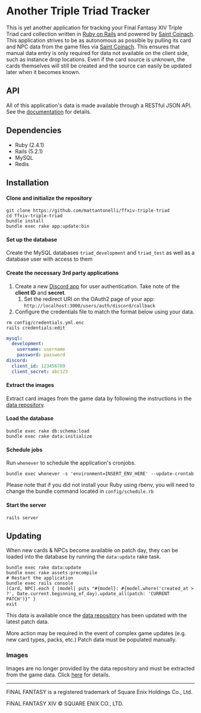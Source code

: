 # Another Triple Triad Tracker
This is yet another application for tracking your Final Fantasy XIV Triple Triad card collection written in [Ruby on Rails](https://rubyonrails.org/) and powered by [Saint Coinach](https://github.com/ufx/SaintCoinach). This application strives to be as autonomous as possible by pulling its card and NPC data from the game files via [Saint Coinach](https://github.com/ufx/SaintCoinach). This ensures that manual data entry is only required for data not available on the client side, such as instance drop locations. Even if the card source is unknown, the cards themselves will still be created and the source can easily be updated later when it becomes known.

## API

All of this application's data is made available through a RESTful JSON API. See the [documentation](https://triad.raelys.com/api/docs) for details.

## Dependencies
* Ruby (2.4.1)
* Rails (5.2.1)
* MySQL
* Redis

## Installation
#### Clone and initialize the repository
```
git clone https://github.com/mattantonelli/ffxiv-triple-triad
cd ffxiv-triple-triad
bundle install
bundle exec rake app:update:bin
```

#### Set up the database
Create the MySQL databases `triad_development` and `triad_test` as well as a database user with access to them

#### Create the necessary 3rd party applications
1. Create a new [Discord app](https://discord.com/developers/applications/) for user authentication. Take note of the **client ID** and **secret**.
    1. Set the redirect URI on the OAuth2 page of your app: `http://localhost:3000/users/auth/discord/callback`
2. Configure the credentials file to match the format below using your data.
```
rm config/credentials.yml.enc
rails credentials:edit
```
```yml
mysql:
  development:
    username: username
    password: password
discord:
  client_id: 123456789
  client_secret: abc123
```

#### Extract the images
Extract card images from the game data by following the instructions in the [data repository](https://github.com/mattantonelli/xiv-data#images).

#### Load the database
```
bundle exec rake db:schema:load
bundle exec rake data:initialize
```

#### Schedule jobs
Run `whenever` to schedule the application's cronjobs.

```
bundle exec whenever -s 'environment=INSERT_ENV_HERE' --update-crontab
```

Please note that if you did not install your Ruby using rbenv, you will need to change the bundle command located in `config/schedule.rb`

#### Start the server
```
rails server
```

## Updating
When new cards & NPCs become available on patch day, they can be loaded into the database by running the `data:update` rake task.

```
bundle exec rake data:update
bundle exec rake assets:precompile
# Restart the application
bundle exec rails console
[Card, NPC].each { |model| puts "#{model}: #{model.where('created_at > ?', Date.current.beginning_of_day).update_all(patch: 'CURRENT PATCH')}" }
exit
```

This data is available once the [data repository](https://github.com/mattantonelli/xiv-data) has been updated with the latest patch data.

More action may be required in the event of complex game updates (e.g. new card types, packs, etc.) Patch data must be populated manually.

### Images
Images are no longer provided by the data repository and must be extracted from the game data. Click [here](https://github.com/mattantonelli/xiv-data#images) for details.

---

FINAL FANTASY is a registered trademark of Square Enix Holdings Co., Ltd.

FINAL FANTASY XIV © SQUARE ENIX CO., LTD.
